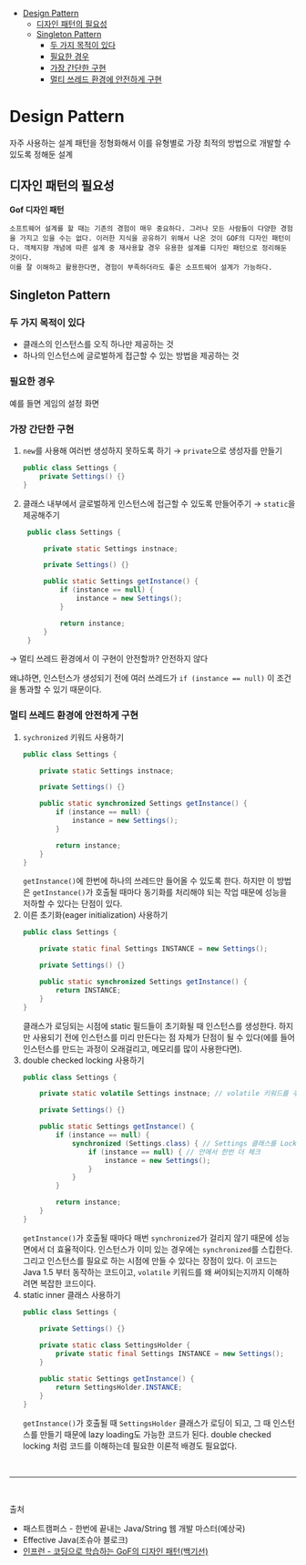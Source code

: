 - [Design Pattern](#design-pattern)
  - [디자인 패턴의 필요성](#디자인-패턴의-필요성)
  - [Singleton Pattern](#singleton-pattern)
    - [두 가지 목적이 있다](#두-가지-목적이-있다)
    - [필요한 경우](#필요한-경우)
    - [가장 간단한 구현](#가장-간단한-구현)
    - [멀티 쓰레드 환경에 안전하게 구현](#멀티-쓰레드-환경에-안전하게-구현)

# Design Pattern

자주 사용하는 설계 패턴을 정형화해서 이를 유형별로 가장 최적의 방법으로 개발할 수 있도록 정해둔 설계

## 디자인 패턴의 필요성

**Gof 디자인 패턴**
```text
소프트웨어 설계를 할 때는 기존의 경험이 매우 중요하다. 그러나 모든 사람들이 다양한 경험을 가지고 있을 수는 없다. 이러한 지식을 공유하기 위해서 나온 것이 GOF의 디자인 패턴이다. 객체지향 개념에 따른 설계 중 재사용할 경우 유용한 설계를 디자인 패턴으로 정리해둔 것이다.
이를 잘 이해하고 활용한다면, 경험이 부족하더라도 좋은 소프트웨어 설계가 가능하다.
```

## Singleton Pattern

### 두 가지 목적이 있다
- 클래스의 인스턴스를 오직 하나만 제공하는 것
- 하나의 인스턴스에 글로벌하게 접근할 수 있는 방법을 제공하는 것

### 필요한 경우
예를 들면 게임의 설정 화면

### 가장 간단한 구현
1. `new`를 사용해 여러번 생성하지 못하도록 하기 → `private`으로 생성자를 만들기
    ```java
    public class Settings {
        private Settings() {}
    }
    ```
2. 클래스 내부에서 글로벌하게 인스턴스에 접근할 수 있도록 만들어주기 → `static`을 제공해주기
   ```java
    public class Settings {

        private static Settings instnace;

        private Settings() {}

        public static Settings getInstance() {
            if (instance == null) {
                instance = new Settings();
            }

            return instance;
        }
    }
    ```

→ 멀티 쓰레드 환경에서 이 구현이 안전할까? 안전하지 않다

왜냐하면, 인스턴스가 생성되기 전에 여러 쓰레드가 `if (instance == null)` 이 조건을 통과할 수 있기 때문이다.

### 멀티 쓰레드 환경에 안전하게 구현
1. `sychronized` 키워드 사용하기
    ```java
    public class Settings {

        private static Settings instnace;

        private Settings() {}

        public static synchronized Settings getInstance() {
            if (instance == null) {
                instance = new Settings();
            }

            return instance;
        }
    }
    ```
    `getInstance()`에 한번에 하나의 쓰레드만 들어올 수 있도록 한다. 하지만 이 방법은 `getInstance()`가 호출될 때마다 동기화를 처리해야 되는 작업 때문에 성능을 저하할 수 있다는 단점이 있다.
2. 이른 초기화(eager initialization) 사용하기
    ```java
    public class Settings {

        private static final Settings INSTANCE = new Settings();

        private Settings() {}

        public static synchronized Settings getInstance() {
            return INSTANCE;
        }
    }
    ```
    클래스가 로딩되는 시점에 static 필드들이 초기화될 때 인스턴스를 생성한다. 하지만 사용되기 전에 인스턴스를 미리 만든다는 점 자체가 단점이 될 수 있다(에를 들어 인스턴스를 만드는 과정이 오래걸리고, 메모리를 많이 사용한다면).
3. double checked locking 사용하기  
    ```java
    public class Settings {

        private static volatile Settings instnace; // volatile 키워드를 추가해줘야 한다

        private Settings() {}

        public static Settings getInstance() {
            if (instance == null) {
                synchronized (Settings.class) { // Settings 클래스를 Lock으로 사용
                    if (instance == null) { // 안에서 한번 더 체크
                        instance = new Settings();
                    }
                }
            }

            return instance;
        }
    }
    ```
    `getInstance()`가 호출될 때마다 매번 `synchronized`가 걸리지 않기 때문에 성능면에서 더 효율적이다. 인스턴스가 이미 있는 경우에는 `synchronized`를 스킵한다. 그리고 인스턴스를 필요로 하는 시점에 만들 수 있다는 장점이 있다. 이 코드는 Java 1.5 부터 동작하는 코드이고, `volatile` 키워드를 왜 써야되는지까지 이해하려면 복잡한 코드이다.
4. static inner 클래스 사용하기
    ```java
    public class Settings {

        private Settings() {}
        
        private static class SettingsHolder {
            private static final Settings INSTANCE = new Settings();
        }

        public static Settings getInstance() {
            return SettingsHolder.INSTANCE;
        }
    }
    ```
    `getInstance()`가 호출될 때 `SettingsHolder` 클래스가 로딩이 되고, 그 때 인스턴스를 만들기 때문에 lazy loading도 가능한 코드가 된다. double checked locking 처럼 코드를 이해하는데 필요한 이론적 배경도 필요없다.

<br/>

---

<br/>

출처
- 패스트캠퍼스 - 한번에 끝내는 Java/String 웹 개발 마스터(예상국)
- Effective Java(조슈아 블로크)
- [인프런 - 코딩으로 학습하는 GoF의 디자인 패턴(백기선)](https://www.inflearn.com/course/%EB%94%94%EC%9E%90%EC%9D%B8-%ED%8C%A8%ED%84%B4/dashboard)